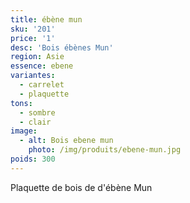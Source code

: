 ```yaml
---
title: ébène mun
sku: '201'
price: '1'
desc: 'Bois ébènes Mun'
region: Asie
essence: ebene
variantes:
  - carrelet
  - plaquette
tons:
  - sombre
  - clair
image: 
  - alt: Bois ebene mun
    photo: /img/produits/ebene-mun.jpg
poids: 300
---
```


Plaquette de bois de d'ébène Mun